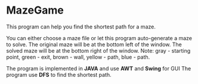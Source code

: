 # MazeGame
This program can help you find the shortest path for a maze. 

You can either choose a maze file or let this program auto-generate a maze to solve.
The original maze will be at the bottom left of the window. The solved maze will be at the bottom right of the window.
Note: gray - starting point, green - exit, brown - wall, yellow - path, blue - path.

The program is implemented in **JAVA** and use **AWT** and **Swing** for GUI
The program use **DFS** to find the shortest path.


